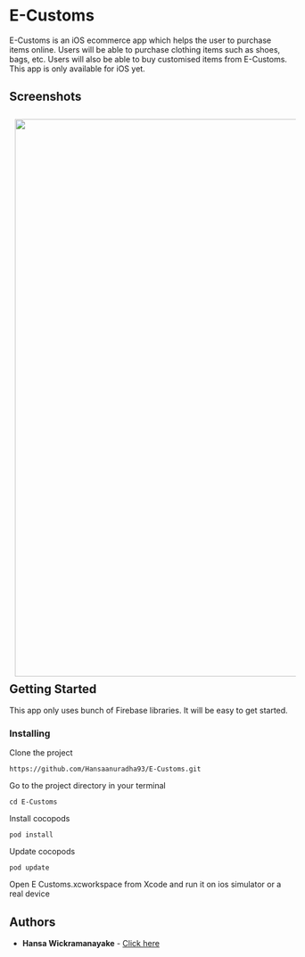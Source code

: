 # E-Customs

E-Customs is an iOS ecommerce app which helps the user to purchase items online. Users will be able to purchase clothing items such as shoes, bags, etc. Users will also be able to buy customised items from E-Customs. This app is only available for iOS yet.

## Screenshots

[<img src="Screenshots/gif1.gif" align="left" width="1000" hspace="10" vspace="10">](Screenshots/clip1.gif)

<br/><br/>
<br/><br/>
<br/><br/>
<br/><br/>
<br/><br/>
<br/><br/>
<br/><br/>
<br/><br/>
<br/><br/>
<br/><br/>
<br/><br/>
<br/><br/>

## Getting Started

This app only uses bunch of Firebase libraries. It will be easy to get started.

### Installing

Clone the project

```
https://github.com/Hansaanuradha93/E-Customs.git
```

Go to the project directory in your terminal

```
cd E-Customs
```

Install cocopods

```
pod install
```

Update cocopods

```
pod update
```

Open E Customs.xcworkspace from Xcode and run it on ios simulator or a real device

## Authors

- **Hansa Wickramanayake** - [Click here](https://github.com/Hansaanuradha93)
